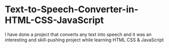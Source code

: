 # Text-to-Speech-Converter-in-HTML-CSS-JavaScript
I have done a project that converts any text into speech and it was an interesting and skill-pushing project while learning HTML CSS &amp; JavaScript
